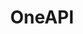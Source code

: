 ---
category: [OneAPI] #Category ID.
hue: var(--c-themeHueOrange) #Category hue. See note [1].
title: OneAPI #Category title.
description: Intel OneAPI
---